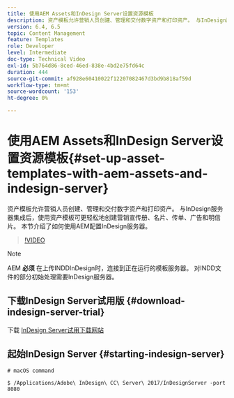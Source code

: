 ```yaml
---
title: 使用AEM Assets和InDesign Server设置资源模板
description: 资产模板允许营销人员创建、管理和交付数字资产和打印资产。 与InDesign服务器集成后，使用资产模板可更轻松地创建营销宣传册、名片、传单、广告和明信片。 本节介绍了如何使用AEM配置InDesign服务器。
version: 6.4, 6.5
topic: Content Management
feature: Templates
role: Developer
level: Intermediate
doc-type: Technical Video
exl-id: 5b764d86-8ced-46ed-838e-4bd2e75fd64c
duration: 444
source-git-commit: af928e60410022f12207082467d3bd9b818af59d
workflow-type: tm+mt
source-wordcount: '153'
ht-degree: 0%

---
```


# 使用AEM Assets和InDesign Server设置资源模板{#set-up-asset-templates-with-aem-assets-and-indesign-server}

资产模板允许营销人员创建、管理和交付数字资产和打印资产。 与InDesign服务器集成后，使用资产模板可更轻松地创建营销宣传册、名片、传单、广告和明信片。 本节介绍了如何使用AEM配置InDesign服务器。

>[!VIDEO](https://video.tv.adobe.com/v/17069?quality=12&learn=on)

>[!NOTE]
>
>AEM **必须** 在上传INDDInDesign时，连接到正在运行的模板服务器。 对INDD文件的部分初始处理需要InDesign服务器。

## 下载InDesign Server试用版 {#download-indesign-server-trial}

下载 [InDesign Server试用下载网站](https://www.adobeprerelease.com/)

## 起始InDesign Server {#starting-indesign-server}

```shell
# macOS command

$ /Applications/Adobe\ InDesign\ CC\ Server\ 2017/InDesignServer -port 8080
```

